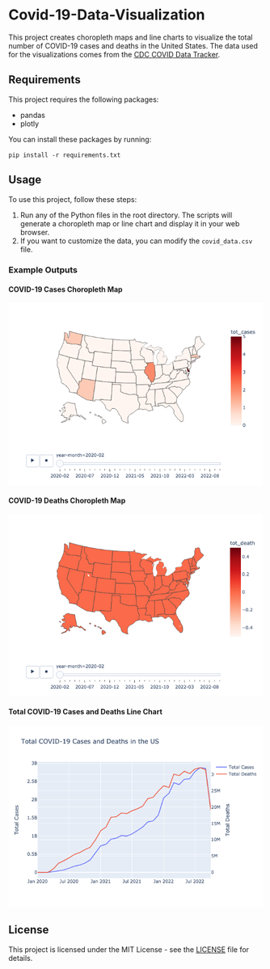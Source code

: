 # Covid-19-Data-Visualization

This project creates choropleth maps and line charts to visualize the total number of COVID-19 cases and deaths in the United States. The data used for the visualizations comes from the [CDC COVID Data Tracker](https://data.cdc.gov/Case-Surveillance/United-States-COVID-19-Cases-and-Deaths-by-State-o/9mfq-cb36).

## Requirements

This project requires the following packages:

- pandas
- plotly

You can install these packages by running:

```
pip install -r requirements.txt
```

## Usage

To use this project, follow these steps:

1. Run any of the Python files in the root directory. The scripts will generate a choropleth map or line chart and display it in your web browser.
2. If you want to customize the data, you can modify the `covid_data.csv` file.

### Example Outputs

#### COVID-19 Cases Choropleth Map

![COVID-19 Cases Choropleth Map](images/covid_cases_map.png)

#### COVID-19 Deaths Choropleth Map

![COVID-19 Deaths Choropleth Map](images/covid_deaths_map.png)

#### Total COVID-19 Cases and Deaths Line Chart

![Total COVID-19 Cases and Deaths Line Chart](images/covid_cases_deaths_graph.png)

## License

This project is licensed under the MIT License - see the [LICENSE](LICENSE.md) file for details.
```